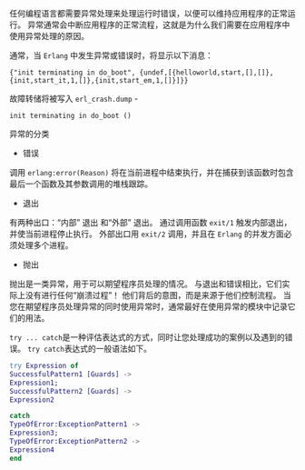 任何编程语言都需要异常处理来处理运行时错误，以便可以维持应用程序的正常运行。
异常通常会中断应用程序的正常流程，这就是为什么我们需要在应用程序中使用异常处理的原因。

通常，当 `Erlang` 中发生异常或错误时，将显示以下消息：

```text
{"init terminating in do_boot", {undef,[{helloworld,start,[],[]}, 
{init,start_it,1,[]},{init,start_em,1,[]}]}}
```

故障转储将被写入 `erl_crash.dump` -

```text
init terminating in do_boot ()
```

异常的分类

- 错误

调用 `erlang:error(Reason)`
将在当前进程中结束执行，并在捕获到该函数时包含最后一个函数及其参数调用的堆栈跟踪。

- 退出

有两种出口：“内部” 退出 和“外部” 退出。
通过调用函数 `exit/1` 触发内部退出，并使当前进程停止执行。
外部出口用 `exit/2` 调用，并且在 `Erlang` 的并发方面必须处理多个进程。

- 抛出

抛出是一类异常，用于可以期望程序员处理的情况。
与退出和错误相比，它们实际上没有进行任何“崩溃过程”！
他们背后的意图，而是来源于他们控制流程。
当您在期望程序员处理异常的同时使用异常时，通常最好在使用异常的模块中记录它们的用法。


`try ... catch`是一种评估表达式的方式，同时让您处理成功的案例以及遇到的错误。 
`try catch`表达式的一般语法如下。


```erlang
try Expression of 
SuccessfulPattern1 [Guards] -> 
Expression1; 
SuccessfulPattern2 [Guards] -> 
Expression2 

catch 
TypeOfError:ExceptionPattern1 -> 
Expression3; 
TypeOfError:ExceptionPattern2 -> 
Expression4 
end
```